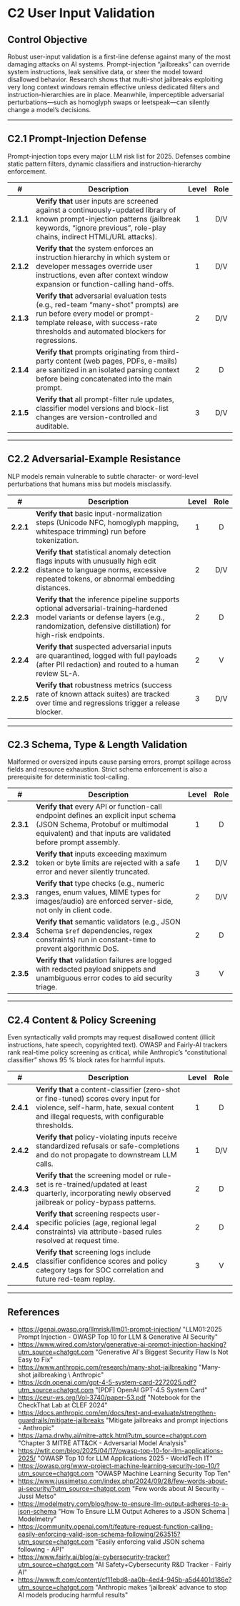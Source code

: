 # C2 User Input Validation

## Control Objective

Robust user-input validation is a first-line defense against many of the most damaging attacks on AI systems.  Prompt-injection “jailbreaks” can override system instructions, leak sensitive data, or steer the model toward disallowed behavior.  Research shows that multi-shot jailbreaks exploiting very long context windows remain effective unless dedicated filters and instruction-hierarchies are in place.  Meanwhile, imperceptible adversarial perturbations—such as homoglyph swaps or leetspeak—can silently change a model’s decisions.

---

## C2.1 Prompt-Injection Defense

Prompt-injection tops every major LLM risk list for 2025. Defenses combine static pattern filters, dynamic classifiers and instruction-hierarchy enforcement.

|     #     | Description                                                                                                                                                                                                   | Level | Role |
| :-------: | ------------------------------------------------------------------------------------------------------------------------------------------------------------------------------------------------------------- | :---: | :--: |
| **2.1.1** | **Verify that** user inputs are screened against a continuously-updated library of known prompt-injection patterns (jailbreak keywords, “ignore previous”, role-play chains, indirect HTML/URL attacks).      |   1   |  D/V |
| **2.1.2** | **Verify that** the system enforces an instruction hierarchy in which system or developer messages override user instructions, even after context window expansion or function-calling hand-offs.             |   1   |  D/V |
| **2.1.3** | **Verify that** adversarial evaluation tests (e.g., red-team “many-shot” prompts) are run before every model or prompt-template release, with success-rate thresholds and automated blockers for regressions. |   2   |  D/V |
| **2.1.4** | **Verify that** prompts originating from third-party content (web pages, PDFs, e-mails) are sanitized in an isolated parsing context before being concatenated into the main prompt.                          |   2   |   D  |
| **2.1.5** | **Verify that** all prompt-filter rule updates, classifier model versions and block-list changes are version-controlled and auditable.                                                                        |   3   |  D/V |

---

## C2.2 Adversarial-Example Resistance

NLP models remain vulnerable to subtle character- or word-level perturbations that humans miss but models misclassify.

|     #     | Description                                                                                                                                                                                    | Level | Role |
| :-------: | ---------------------------------------------------------------------------------------------------------------------------------------------------------------------------------------------- | :---: | :--: |
| **2.2.1** | **Verify that** basic input-normalization steps (Unicode NFC, homoglyph mapping, whitespace trimming) run before tokenization.                                                                 |   1   |   D  |
| **2.2.2** | **Verify that** statistical anomaly detection flags inputs with unusually high edit distance to language norms, excessive repeated tokens, or abnormal embedding distances.                    |   2   |  D/V |
| **2.2.3** | **Verify that** the inference pipeline supports optional adversarial-training–hardened model variants or defense layers (e.g., randomization, defensive distillation) for high-risk endpoints. |   2   |   D  |
| **2.2.4** | **Verify that** suspected adversarial inputs are quarantined, logged with full payloads (after PII redaction) and routed to a human review SL-A.                                               |   2   |   V  |
| **2.2.5** | **Verify that** robustness metrics (success rate of known attack suites) are tracked over time and regressions trigger a release blocker.                                                      |   3   |  D/V |

---

## C2.3 Schema, Type & Length Validation

Malformed or oversized inputs cause parsing errors, prompt spillage across fields and resource exhaustion.  Strict schema enforcement is also a prerequisite for deterministic tool-calling.

|     #     | Description                                                                                                                                                                                 | Level | Role |
| :-------: | ------------------------------------------------------------------------------------------------------------------------------------------------------------------------------------------- | :---: | :--: |
| **2.3.1** | **Verify that** every API or function-call endpoint defines an explicit input schema (JSON Schema, Protobuf or multimodal equivalent) and that inputs are validated before prompt assembly. |   1   |   D  |
| **2.3.2** | **Verify that** inputs exceeding maximum token or byte limits are rejected with a safe error and never silently truncated.                                                                  |   1   |  D/V |
| **2.3.3** | **Verify that** type checks (e.g., numeric ranges, enum values, MIME types for images/audio) are enforced server-side, not only in client code.                                             |   2   |  D/V |
| **2.3.4** | **Verify that** semantic validators (e.g., JSON Schema `$ref` dependencies, regex constraints) run in constant-time to prevent algorithmic DoS.                                             |   2   |   D  |
| **2.3.5** | **Verify that** validation failures are logged with redacted payload snippets and unambiguous error codes to aid security triage.                                                           |   3   |   V  |

---

## C2.4 Content & Policy Screening

Even syntactically valid prompts may request disallowed content (illicit instructions, hate speech, copyrighted text).  OWASP and Fairly-AI trackers rank real-time policy screening as critical, while Anthropic’s “constitutional classifier” shows 95 % block rates for harmful inputs.

|     #     | Description                                                                                                                                                                         | Level | Role |
| :-------: | ----------------------------------------------------------------------------------------------------------------------------------------------------------------------------------- | :---: | :--: |
| **2.4.1** | **Verify that** a content-classifier (zero-shot or fine-tuned) scores every input for violence, self-harm, hate, sexual content and illegal requests, with configurable thresholds. |   1   |   D  |
| **2.4.2** | **Verify that** policy-violating inputs receive standardized refusals or safe-completions and do not propagate to downstream LLM calls.                                             |   1   |  D/V |
| **2.4.3** | **Verify that** the screening model or rule-set is re-trained/updated at least quarterly, incorporating newly observed jailbreak or policy-bypass patterns.                         |   2   |   D  |
| **2.4.4** | **Verify that** screening respects user-specific policies (age, regional legal constraints) via attribute-based rules resolved at request time.                                     |   2   |   D  |
| **2.4.5** | **Verify that** screening logs include classifier confidence scores and policy category tags for SOC correlation and future red-team replay.                                        |   3   |   V  |

---

## References

* https://genai.owasp.org/llmrisk/llm01-prompt-injection/ "LLM01:2025 Prompt Injection - OWASP Top 10 for LLM & Generative AI Security"
* https://www.wired.com/story/generative-ai-prompt-injection-hacking?utm_source=chatgpt.com "Generative AI's Biggest Security Flaw Is Not Easy to Fix"
* https://www.anthropic.com/research/many-shot-jailbreaking "Many-shot jailbreaking \ Anthropic"
* https://cdn.openai.com/gpt-4-5-system-card-2272025.pdf?utm_source=chatgpt.com "[PDF] OpenAI GPT-4.5 System Card"
* https://ceur-ws.org/Vol-3740/paper-53.pdf "Notebook for the CheckThat Lab at CLEF 2024"
* https://docs.anthropic.com/en/docs/test-and-evaluate/strengthen-guardrails/mitigate-jailbreaks "Mitigate jailbreaks and prompt injections - Anthropic"
* https://ama.drwhy.ai/mitre-attck.html?utm_source=chatgpt.com "Chapter 3 MITRE ATT&CK - Adversarial Model Analysis"
* https://wtit.com/blog/2025/04/17/owasp-top-10-for-llm-applications-2025/ "OWASP Top 10 for LLM Applications 2025 - WorldTech IT"
* https://owasp.org/www-project-machine-learning-security-top-10/?utm_source=chatgpt.com "OWASP Machine Learning Security Top Ten"
* https://www.jussimetso.com/index.php/2024/09/28/few-words-about-ai-security/?utm_source=chatgpt.com "Few words about AI Security - Jussi Metso"
* https://modelmetry.com/blog/how-to-ensure-llm-output-adheres-to-a-json-schema "How To Ensure LLM Output Adheres to a JSON Schema | Modelmetry"
* https://community.openai.com/t/feature-request-function-calling-easily-enforcing-valid-json-schema-following/263515?utm_source=chatgpt.com "Easily enforcing valid JSON schema following - API"
* https://www.fairly.ai/blog/ai-cybersecurity-tracker?utm_source=chatgpt.com "AI Safety+Cybersecurity R&D Tracker - Fairly AI"
* https://www.ft.com/content/cf11ebd8-aa0b-4ed4-945b-a5d4401d186e?utm_source=chatgpt.com "Anthropic makes 'jailbreak' advance to stop AI models producing harmful results"
